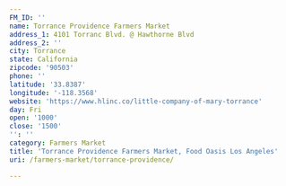 ```yaml
---
FM_ID: ''
name: Torrance Providence Farmers Market
address_1: 4101 Torranc Blvd. @ Hawthorne Blvd
address_2: ''
city: Torrance
state: California
zipcode: '90503'
phone: ''
latitude: '33.8387'
longitude: '-118.3568'
website: 'https://www.hlinc.co/little-company-of-mary-torrance'
day: Fri
open: '1000'
close: '1500'
'': ''
category: Farmers Market
title: 'Torrance Providence Farmers Market, Food Oasis Los Angeles'
uri: /farmers-market/torrance-providence/

---
```

